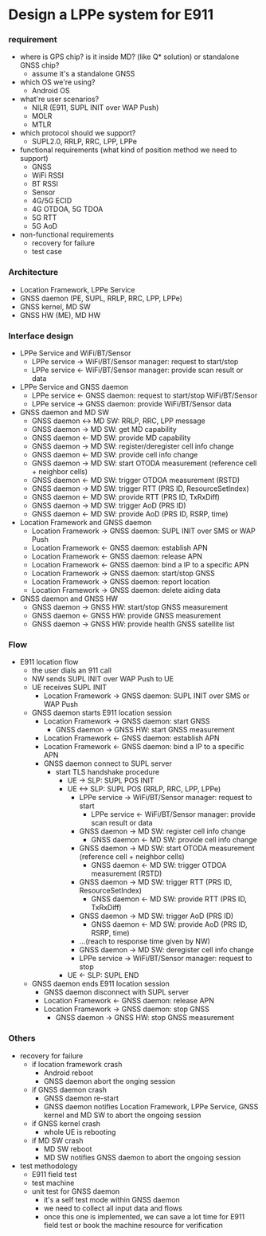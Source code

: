 # Design a LPPe system for E911
### requirement
- where is GPS chip? is it inside MD? (like Q* solution) or standalone GNSS chip?
  - assume it's a standalone GNSS
- which OS we're using?
  - Android OS
- what're user scenarios?
  - NILR (E911, SUPL INIT over WAP Push)
  - MOLR
  - MTLR
- which protocol should we support?
  - SUPL2.0, RRLP, RRC, LPP, LPPe
- functional requirements (what kind of position method we need to support)
  - GNSS
  - WiFi RSSI
  - BT RSSI
  - Sensor
  - 4G/5G ECID
  - 4G OTDOA, 5G TDOA
  - 5G RTT
  - 5G AoD
- non-functional requirements
  - recovery for failure
  - test case

### Architecture
- Location Framework, LPPe Service
- GNSS daemon (PE, SUPL, RRLP, RRC, LPP, LPPe)
- GNSS kernel, MD SW
- GNSS HW (ME), MD HW

### Interface design
- LPPe Service and WiFi/BT/Sensor
  - LPPe service -> WiFi/BT/Sensor manager: request to start/stop
  - LPPe service <- WiFi/BT/Sensor manager: provide scan result or data
- LPPe Service and GNSS daemon
  - LPPe service <- GNSS daemon: request to start/stop WiFi/BT/Sensor
  - LPPe service -> GNSS daemon: provide WiFi/BT/Sensor data
- GNSS daemon and MD SW
  - GNSS daemon <-> MD SW: RRLP, RRC, LPP message
  - GNSS daemon -> MD SW: get MD capability
  - GNSS daemon <- MD SW: provide MD capability
  - GNSS daemon -> MD SW: register/deregister cell info change
  - GNSS daemon <- MD SW: provide cell info change
  - GNSS daemon -> MD SW: start OTODA measurement (reference cell + neighbor cells)
  - GNSS daemon <- MD SW: trigger OTDOA measurement (RSTD)
  - GNSS daemon -> MD SW: trigger RTT (PRS ID, ResourceSetIndex)
  - GNSS daemon <- MD SW: provide RTT (PRS ID, TxRxDiff)
  - GNSS daemon -> MD SW: trigger AoD (PRS ID)
  - GNSS daemon <- MD SW: provide AoD (PRS ID, RSRP, time)
- Location Framework and GNSS daemon
  - Location Framework -> GNSS daemon: SUPL INIT over SMS or WAP Push
  - Location Framework <- GNSS daemon: establish APN
  - Location Framework <- GNSS daemon: release APN
  - Location Framework <- GNSS daemon: bind a IP to a specific APN
  - Location Framework -> GNSS daemon: start/stop GNSS
  - Location Framework -> GNSS daemon: report location
  - Location Framework -> GNSS daemon: delete aiding data
- GNSS daemon and GNSS HW
  - GNSS daemon -> GNSS HW: start/stop GNSS measurement
  - GNSS daemon <- GNSS HW: provide GNSS measurement
  - GNSS daemon -> GNSS HW: provide health GNSS satellite list

### Flow
- E911 location flow
  - the user dials an 911 call
  - NW sends SUPL INIT over WAP Push to UE
  - UE receives SUPL INIT
    - Location Framework -> GNSS daemon: SUPL INIT over SMS or WAP Push
  - GNSS daemon starts E911 location session
    - Location Framework -> GNSS daemon: start GNSS
      - GNSS daemon -> GNSS HW: start GNSS measurement
    - Location Framework <- GNSS daemon: establish APN
    - Location Framework <- GNSS daemon: bind a IP to a specific APN
    - GNSS daemon connect to SUPL server
      - start TLS handshake procedure
        - UE -> SLP: SUPL POS INIT
        - UE <-> SLP: SUPL POS (RRLP, RRC, LPP, LPPe)
          - LPPe service -> WiFi/BT/Sensor manager: request to start
            - LPPe service <- WiFi/BT/Sensor manager: provide scan result or data
          - GNSS daemon -> MD SW: register cell info change
            - GNSS daemon <- MD SW: provide cell info change
          - GNSS daemon -> MD SW: start OTODA measurement (reference cell + neighbor cells)
            - GNSS daemon <- MD SW: trigger OTDOA measurement (RSTD)
          - GNSS daemon -> MD SW: trigger RTT (PRS ID, ResourceSetIndex)
            - GNSS daemon <- MD SW: provide RTT (PRS ID, TxRxDiff)
          - GNSS daemon -> MD SW: trigger AoD (PRS ID)
            - GNSS daemon <- MD SW: provide AoD (PRS ID, RSRP, time)
          - ...(reach to response time given by NW) 
          - GNSS daemon -> MD SW: deregister cell info change
          - LPPe service -> WiFi/BT/Sensor manager: request to stop
        - UE <- SLP: SUPL END
  - GNSS daemon ends E911 location session
    - GNSS daemon disconnect with SUPL server
    - Location Framework <- GNSS daemon: release APN
    - Location Framework -> GNSS daemon: stop GNSS
      - GNSS daemon -> GNSS HW: stop GNSS measurement

### Others
- recovery for failure
  - if location framework crash
    - Android reboot
    - GNSS daemon abort the onging session
  - if GNSS daemon crash
    - GNSS daemon re-start
    - GNSS daemon notifies Location Framework, LPPe Service, GNSS kernel and MD SW to abort the ongoing session
  - if GNSS kernel crash
    - whole UE is rebooting
  - if MD SW crash
    - MD SW reboot
    - MD SW notifies GNSS daemon to abort the ongoing session
- test methodology
  - E911 field test
  - test machine 
  - unit test for GNSS daemon
    - it's a self test mode within GNSS daemon
    - we need to collect all input data and flows
    - once this one is implemented, we can save a lot time for E911 field test or book the machine resource for verification
